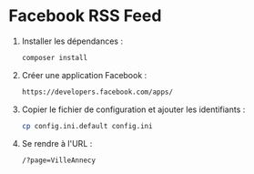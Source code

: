 # Facebook RSS Feed

1. Installer les dépendances :

    ```sh
    composer install
    ```

3. Créer une application Facebook :

    ```txt
    https://developers.facebook.com/apps/
    ```

2. Copier le fichier de configuration et ajouter les identifiants :

    ```sh
    cp config.ini.default config.ini
    ```

3. Se rendre à l'URL :

    ```sh
    /?page=VilleAnnecy
    ```
